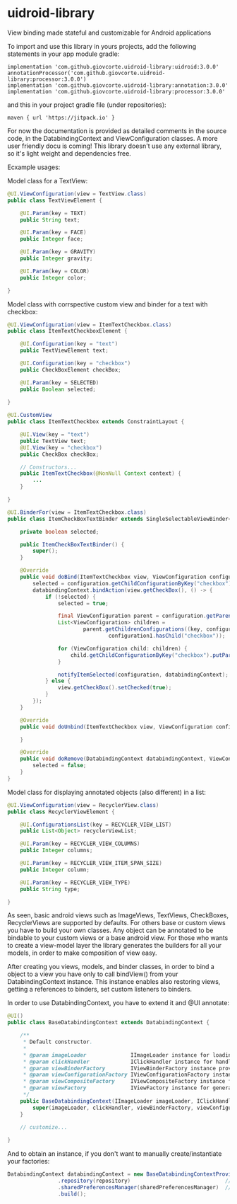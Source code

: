 # uidroid-library
View binding made stateful and customizable for Android applications

To import and use this library in yours projects, add the following statements in your app module gradle:

    implementation 'com.github.giovcorte.uidroid-library:uidroid:3.0.0'
    annotationProcessor('com.github.giovcorte.uidroid-library:processor:3.0.0')
    implementation 'com.github.giovcorte.uidroid-library:annotation:3.0.0'
    implementation 'com.github.giovcorte.uidroid-library:processor:3.0.0'
    
and this in your project gradle file (under repositories):

    maven { url 'https://jitpack.io' }
    
For now the documentation is provided as detailed comments in the source code, in the DatabindingContext and ViewConfiguration classes. A more user friendly docu is coming! This library doesn't use any external library, so it's light weight and dependencies free.

Ecxample usages:

Model class for a TextView:

```java
@UI.ViewConfiguration(view = TextView.class)
public class TextViewElement {

    @UI.Param(key = TEXT)
    public String text;

    @UI.Param(key = FACE)
    public Integer face;

    @UI.Param(key = GRAVITY)
    public Integer gravity;

    @UI.Param(key = COLOR)
    public Integer color;

}
```

Model class with corrspective custom view and binder for a text with checkbox:

```java
@UI.ViewConfiguration(view = ItemTextCheckbox.class)
public class ItemTextCheckboxElement {

    @UI.Configuration(key = "text")
    public TextViewElement text;

    @UI.Configuration(key = "checkbox")
    public CheckBoxElement checkBox;

    @UI.Param(key = SELECTED)
    public Boolean selected;
    
}
```

```java
@UI.CustomView
public class ItemTextCheckbox extends ConstraintLayout {

    @UI.View(key = "text")
    public TextView text;
    @UI.View(key = "checkbox")
    public CheckBox checkBox;

    // Constructors...
    public ItemTextCheckbox(@NonNull Context context) {
        ...
    }

}
```

```java
@UI.BinderFor(view = ItemTextCheckbox.class)
public class ItemCheckBoxTextBinder extends SingleSelectableViewBinder<ItemTextCheckbox> {

    private boolean selected;

    public ItemCheckBoxTextBinder() {
        super();
    }

    @Override
    public void doBind(ItemTextCheckbox view, ViewConfiguration configuration, DatabindingContext databindingContext) {
        selected = configuration.getChildConfigurationByKey("checkbox").getBooleanParam(CHECKBOX_SELECTED, false);
        databindingContext.bindAction(view.getCheckBox(), () -> {
            if (!selected) {
                selected = true;

                final ViewConfiguration parent = configuration.getParentConfiguration();
                List<ViewConfiguration> children =
                        parent.getChildrenConfigurations((key, configuration1) ->
                                configuration1.hasChild("checkbox"));

                for (ViewConfiguration child: children) {
                    child.getChildConfigurationByKey("checkbox").putParam(CHECKBOX_SELECTED, false);
                }

                notifyItemSelected(configuration, databindingContext);
            } else {
                view.getCheckBox().setChecked(true);
            }
        });
    }

    @Override
    public void doUnbind(ItemTextCheckbox view, ViewConfiguration configuration, DatabindingContext databindingContext) {

    }

    @Override
    public void doRemove(DatabindingContext databindingContext, ViewConfiguration configuration) {
        selected = false;
    }
}
```

Model class for displaying annotated objects (also different) in a list:

```java
@UI.ViewConfiguration(view = RecyclerView.class)
public class RecyclerViewElement {

    @UI.ConfigurationsList(key = RECYCLER_VIEW_LIST)
    public List<Object> recyclerViewList;

    @UI.Param(key = RECYCLER_VIEW_COLUMNS)
    public Integer columns;

    @UI.Param(key = RECYCLER_VIEW_ITEM_SPAN_SIZE)
    public Integer column;

    @UI.Param(key = RECYCLER_VIEW_TYPE)
    public String type;

}
```

As seen, basic android views such as ImageViews, TextViews, CheckBoxes, RecyclerViews are supported by defaults. For others base or custom views you have to build your own classes.
Any object can be annotated to be bindable to your custom views or a base android view. For those who wants to create a view-model layer the library generates the builders for all your models, in order to make composition of view easy.

After creating you views, models, and binder classes, in order to bind a object to a view you have only to call bindView() from your DatabindingContext instance.
This instance enables also restoring views, getting a references to binders, set custom listeners to binders.

In order to use DatabindingContext, you have to extend it and @UI annotate:

```java
@UI()
public class BaseDatabindingContext extends DatabindingContext {

    /**
     * Default constructor.
     *
     * @param imageLoader              IImageLoader instance for loading images.
     * @param clickHandler             IClickHandler instance for handling multiple click on views.
     * @param viewBinderFactory        IViewBinderFactory instance providing view binders.
     * @param viewConfigurationFactory IViewConfigurationFactory instance, maps objects into configurations.
     * @param viewCompositeFactory     IViewCompositeFactory instance for creating IViewComposites.
     * @param viewFactory              IViewFactory instance for generating views.
     */
    public BaseDatabindingContext(IImageLoader imageLoader, IClickHandler clickHandler, IViewBinderFactory viewBinderFactory, IViewConfigurationFactory         viewConfigurationFactory, IViewCompositeFactory viewCompositeFactory, IViewFactory viewFactory) {
        super(imageLoader, clickHandler, viewBinderFactory, viewConfigurationFactory, viewCompositeFactory, viewFactory);
    }
    
    // customize...

}
```

And to obtain an instance, if you don't want to manually create/instantiate your factories:
```java
DatabindingContext databindingContext = new BaseDatabindingContextProvider(context)
                .repository(repository)                              // dependencies required by binders (examples)
                .sharedPreferencesManager(sharedPreferencesManager)  // dependencies required by binders (examples)
                .build();
```
